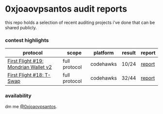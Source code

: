 # 0xjoaovpsantos audit reports

this repo holds a selection of recent auditing projects i've done that can be shared publicly.

### contest highlights

| protocol | scope | platform | result | report |
| ---- | ---- | --------- | --------- | --------- |
| [First Flight #19: Mondrian Wallet v2](https://codehawks.cyfrin.io/c/2024-07-Mondrian-Wallet_v2) | full protocol | codehawks | 10/24 | [report](https://github.com/0xjoaovpsantos/audits/blob/main/reports/2024-07-11-First-Flight-Mondrian-Wallet-V2.md) |
| [First Flight #18: T-Swap](https://codehawks.cyfrin.io/c/2024-06-t-swap) | full protocol | codehawks | 32/44 | [report](https://github.com/0xjoaovpsantos/audits/blob/main/reports/2024-06-27-First-Flight-18-TSwap.md) |

### availability

dm me [@0xjoaovpsantos](https://x.com/0xjoaovpsantos).
